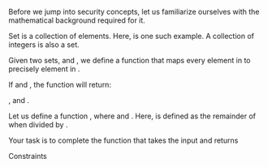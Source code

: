 Before we jump into security concepts, let us familiarize ourselves with the mathematical background required for it.

Set  is a collection of elements. Here,  is one such example. A collection of integers is also a set.

Given two sets,  and , we define a function  that maps every element in  to precisely  element in .

If  and , the function  will return:

,  and .

Let us define a function , where  and . 
Here,  is defined as the remainder of  when divided by .

Your task is to complete the function that takes the input  and returns 

Constraints


